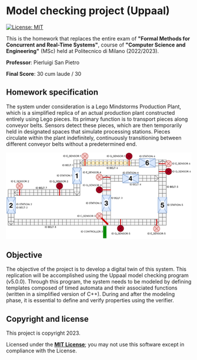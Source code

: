 <h1>Model checking project (Uppaal)</h1>

[![License: MIT][license-image]][license]

This is the homework that replaces the entire exam of **"Formal Methods for Concurrent and Real-Time Systems"**, course of **"Computer Science and Engineering"** (MSc) held at Politecnico di Milano (2022/2023).

**Professor**: Pierluigi San Pietro

**Final Score**: 30 cum laude / 30

<h2>Homework specification</h2>

The system under consideration is a Lego Mindstorms Production Plant, which is a simplified replica of an actual production plant constructed entirely using Lego pieces.
Its primary function is to transport pieces along conveyor belts.
Sensors detect these pieces, which are then temporarily held in designated spaces that simulate processing stations.
Pieces circulate within the plant indefinitely, continuously transitioning between different conveyor belts without a predetermined end.

<img alt="" src="readme-images/plant.png"/>

<h2>Objective</h2>

The objective of the project is to develop a digital twin of this system.
This replication will be accomplished using the Uppaal model checking program (v5.0.0).
Through this program, the system needs to be modeled by defining templates composed of timed automata and their associated functions (written in a simplified version of C++).
During and after the modeling phase, it is essential to define and verify properties using the verifier.

<h2>Copyright and license</h2>

This project is copyright 2023.

Licensed under the **[MIT License][license]**; you may not use this software except in compliance with the License.

[license]: https://github.com/christian-confalonieri/Formal-Methods-for-Concurrent-and-Real-Time-Systems-2022-2023/blob/main/LICENSE
[license-image]: https://img.shields.io/badge/License-MIT-blue.svg
